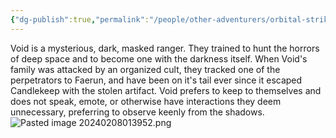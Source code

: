 ```yaml
---
{"dg-publish":true,"permalink":"/people/other-adventurers/orbital-strike/void/"}
---
```




Void is a mysterious, dark, masked ranger.  They trained to hunt the horrors of deep space and to become one with the darkness itself. When Void's family was attacked by an organized cult, they tracked one of the perpetrators to Faerun, and have been on it's tail ever since it escaped Candlekeep with the stolen artifact. Void prefers to keep to themselves and does not speak, emote, or otherwise have interactions they deem unnecessary, preferring to observe keenly from the shadows.
![Pasted image 20240208013952.png](/img/user/Z_Attachments/Pasted%20image%2020240208013952.png)